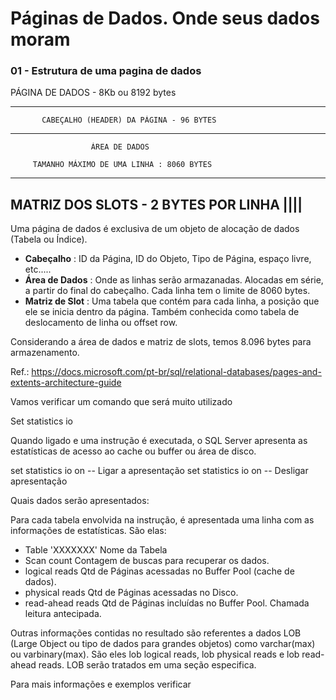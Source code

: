 # Páginas de Dados. Onde seus dados moram

### 01 - Estrutura de uma pagina de dados

PÁGINA DE DADOS - 8Kb ou 8192 bytes

--------------------------------------------------------
           CABEÇALHO (HEADER) DA PÁGINA - 96 BYTES

--------------------------------------------------------     

                      ÁREA DE DADOS

         TAMANHO MÁXIMO DE UMA LINHA : 8060 BYTES

--------------------------------------------------------
MATRIZ DOS SLOTS - 2 BYTES POR LINHA           ||||
--------------------------------------------------------

Uma página de dados é exclusiva de um objeto de alocação de dados (Tabela ou Índice).

- <b>Cabeçalho</b>      : ID da Página, ID do Objeto, Tipo de Página, espaço livre, etc.....
- <b>Área de Dados</b>  : Onde as linhas serão armazanadas. Alocadas em série, a partir do final do cabeçalho.
                 Cada linha tem o limite de 8060 bytes.
- <b>Matriz de Slot</b> : Uma tabela que contém para cada linha, a posição que ele se inicia dentro da página.
                 Também conhecida como tabela de deslocamento de linha ou offset row.

Considerando a área de dados e matriz de slots, temos 8.096 bytes para armazenamento.

Ref.: 
https://docs.microsoft.com/pt-br/sql/relational-databases/pages-and-extents-architecture-guide

Vamos verificar um comando que será muito utilizado

Set statistics io

Quando ligado e uma instrução é executada, o SQL Server apresenta as estatísticas de acesso ao cache ou buffer ou área de disco.

set statistics io on -- Ligar a apresentação
set statistics io on -- Desligar apresentação

Quais dados serão apresentados:

Para cada tabela envolvida na instrução, é apresentada uma linha com as informações de estatísticas. São elas:

- Table 'XXXXXXX'     Nome da Tabela
- Scan count          Contagem de buscas para recuperar os dados.
- logical reads       Qtd de Páginas acessadas no Buffer Pool (cache de dados).
- physical reads      Qtd de Páginas acessadas no Disco.
- read-ahead reads    Qtd de Páginas incluídas no Buffer Pool. Chamada leitura antecipada.

Outras informações contidas no resultado são referentes a dados LOB (Large Object ou tipo de dados para grandes objetos)
como varchar(max) ou varbinary(max).
São eles lob logical reads, lob physical reads e lob read-ahead reads.
LOB serão tratados em uma seção especifica.

Para mais informações e exemplos verificar



                 

